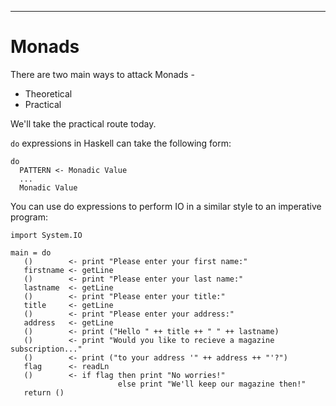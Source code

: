 
----

# Monads

There are two main ways to attack Monads -

* Theoretical
* Practical

We'll take the practical route today.

`do` expressions in Haskell can take the following form:

~~~{ data-language=haskell .nocheck }
do
  PATTERN <- Monadic Value
  ...
  Monadic Value
~~~

You can use do expressions to perform IO in a similar style to an
imperative program:

~~~{ data-language=haskell data-filter=./resources/scripts/check.sh }
import System.IO

main = do
   ()        <- print "Please enter your first name:"
   firstname <- getLine
   ()        <- print "Please enter your last name:"
   lastname  <- getLine
   ()        <- print "Please enter your title:"
   title     <- getLine
   ()        <- print "Please enter your address:"
   address   <- getLine
   ()        <- print ("Hello " ++ title ++ " " ++ lastname)
   ()        <- print "Would you like to recieve a magazine subscription..."
   ()        <- print ("to your address '" ++ address ++ "'?")
   flag      <- readLn
   ()        <- if flag then print "No worries!"
                        else print "We'll keep our magazine then!"
   return ()
~~~
